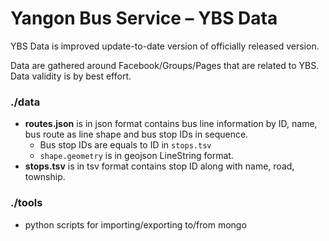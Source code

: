 # Yangon Bus Service – YBS Data
YBS Data is improved update-to-date version of officially released version.

Data are gathered around Facebook/Groups/Pages that are related to YBS. Data validity is by best effort.

### ./data
- **routes.json** is in json format contains bus line information by ID, name, bus route as line shape and bus stop IDs in sequence.
	-  Bus stop IDs are equals to ID in `stops.tsv`
	- `shape.geometry` is in geojson LineString format.
- **stops.tsv** is in tsv format contains stop ID along with name, road, township.

### ./tools
- python scripts for importing/exporting to/from mongo
